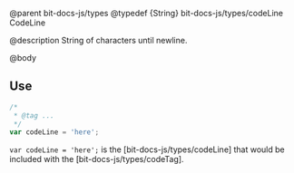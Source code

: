@parent bit-docs-js/types
@typedef {String} bit-docs-js/types/codeLine CodeLine

@description String of characters until newline.

@body

## Use

```js
/*
 * @tag ...
 */
var codeLine = 'here';
```

`var codeLine = 'here';` is the [bit-docs-js/types/codeLine] that would be
included with the [bit-docs-js/types/codeTag].
